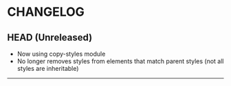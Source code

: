CHANGELOG
=========

## HEAD (Unreleased)
* Now using copy-styles module
* No longer removes styles from elements that match parent styles (not all styles are inheritable)

--------------------

